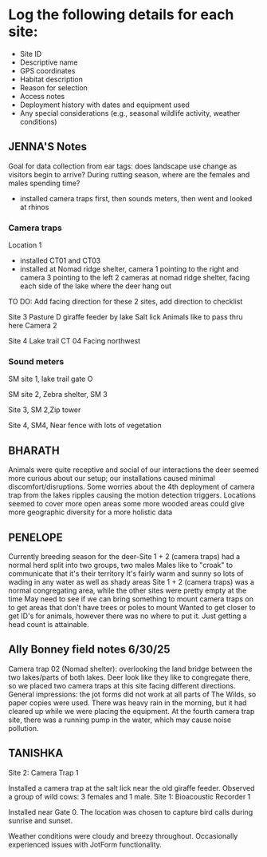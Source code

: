 # Log the following details for each site:
- Site ID
- Descriptive name
- GPS coordinates
- Habitat description
- Reason for selection
- Access notes
- Deployment history with dates and equipment used
- Any special considerations (e.g., seasonal wildlife activity, weather conditions)


## JENNA'S Notes
Goal for data collection from ear tags: does landscape use change as visitors begin to arrive?
During rutting season, where are the females and males spending time?

- installed camera traps first, then sounds meters, then went and looked at rhinos

### Camera traps 
Location 1
- installed CT01 and CT03
- installed at Nomad ridge shelter, camera 1 pointing to the right and camera 3 pointing to the left
2 cameras at nomad ridge shelter, facing each side of the lake where the deer hang out 

TO DO: Add facing direction for these 2 sites, add direction to checklist 

Site 3
Pasture D giraffe feeder by lake 
Salt lick
Animals like to pass thru here 
Camera 2

Site 4 
Lake trail 
CT 04
Facing northwest 

### Sound meters

SM site 1, lake trail gate O

SM site 2, Zebra shelter, SM 3

Site 3, SM 2,Zip tower 

Site 4, SM4, Near fence with lots of vegetation 


## BHARATH 
Animals were quite receptive and social of our interactions the deer seemed more curious about our setup; our installations caused minimal discomfort/disruptions. Some worries about the 4th deployment of camera trap from the lakes ripples causing the motion detection triggers. Locations seemed to cover more open areas some more wooded areas could give more geographic diversity for a more holistic data

## PENELOPE
Currently breeding season for the deer-Site 1 + 2 (camera traps) had a normal herd split into two groups, two males
Males like to "croak" to communicate that it's their territory
It's fairly warm and sunny so lots of wading in any water as well as shady areas
Site 1 + 2 (camera traps) was a normal congregating area, while the other sites were pretty empty at the time
May need to see if we can bring something to mount camera traps on to get areas that don't have trees or poles to mount
Wanted to get closer to get ID's for animals, however there was no where to put it. Just getting a head count is attainable.

## Ally Bonney field notes 6/30/25
Camera trap 02 (Nomad shelter): overlooking the land bridge between the two lakes/parts of both lakes. Deer look like they like to congregate there, so we placed two camera traps at this site facing different directions.
General impressions: the jot forms did not work at all parts of The Wilds, so paper copies were used. There was heavy rain in the morning, but it had cleared up while we were placing the equipment. At the fourth camera trap site, there was a running pump in the water, which may cause noise pollution.


## TANISHKA
Site 2: Camera Trap 1

Installed a camera trap at the salt lick near the old giraffe feeder.
Observed a group of wild cows: 3 females and 1 male.
Site 1: Bioacoustic Recorder 1

Installed near Gate 0.
The location was chosen to capture bird calls during sunrise and sunset.

Weather conditions were cloudy and breezy throughout. Occasionally experienced issues with JotForm functionality.